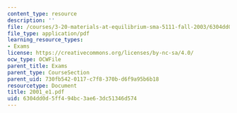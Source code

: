 ```yaml
---
content_type: resource
description: ''
file: /courses/3-20-materials-at-equilibrium-sma-5111-fall-2003/6304dd0d5ff494bc3ae63dc51346d574_2001_e1.pdf
file_type: application/pdf
learning_resource_types:
- Exams
license: https://creativecommons.org/licenses/by-nc-sa/4.0/
ocw_type: OCWFile
parent_title: Exams
parent_type: CourseSection
parent_uid: 730fb542-0117-c7f8-370b-d6f9a95b6b18
resourcetype: Document
title: 2001_e1.pdf
uid: 6304dd0d-5ff4-94bc-3ae6-3dc51346d574
---
```

